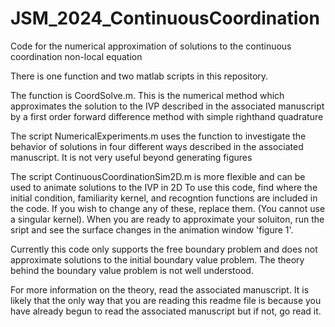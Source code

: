 # JSM_2024_ContinuousCoordination
Code for the numerical approximation of solutions to the continuous coordination non-local equation

There is one function and two matlab scripts in this repository.

The function is CoordSolve.m. This is the numerical method which approximates the solution to the IVP described
in the associated manuscript by a first order forward difference method with simple righthand quadrature

The script NumericalExperiments.m uses the function to investigate the behavior of solutions in four different ways 
described in the associated manuscript. It is not very useful beyond generating figures

The script ContinuousCoordinationSim2D.m is more flexible and can be used to animate solutions to the IVP in 2D
To use this code, find where the initial condition, familiarity kernel, and recogntion functions are included in the 
code.  If you wish to change any of these, replace them. (You cannot use a singular kernel). 
When you are ready to approximate your soluiton, run the sript and see the surface changes in the 
animation window 'figure 1'.

Currently this code only supports the free boundary problem and does not approximate solutions to the 
initial boundary value problem. The theory behind the boundary value problem is not well understood. 

For more information on the theory, read the associated manuscript. It is likely that the only way that you
are reading this readme file is because you have already begun to read the associated manuscript but if not, 
go read it. 

